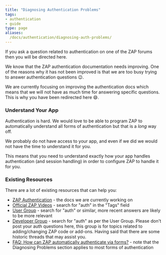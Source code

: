 ```yaml
---
title: "Diagnosing Authentication Problems"
tags: 
- authentication
- guide
type: page
aliases:
  /docs/authentication/diagnosing-auth-problems/
---
```


If you ask a question related to authentication on one of the ZAP forums then you will be directed here.

We know that the ZAP authentication documentation needs improving.
One of the reasons why it has not been improved is that we are too busy trying to answer authentication questions :wink:.

We are currently focusing on improving the authentication docs which means that we will not have as much time for answering specific questions.
This is why you have been redirected here :smile:.

### Understand Your App

Authentication is hard.
We would love to be able to program ZAP to automatically understand all forms of authentication but that is a _long_ way off.

We probably do not have access to your app, and even if we did we would not have the time to understand it for you.

This means that you need to understand exactly how your app handles authentication (and session handling) in order to configure ZAP to handle it for you.

### Existing Resources

There are a lot of existing resources that can help you:

* [ZAP Authentication](/docs/authentication/) - the docs we are currently working on
* [Official ZAP Videos](/videos-list/) - search for "auth" in the "Tags" field
* [User Group](https://groups.google.com/group/zaproxy-users) - search for "auth" or similar, more recent answers are likely to be more relevant
* [Developer Group](https://groups.google.com/group/zaproxy-develop) - search for "auth" as per the User Group. Please don't post your auth questions here, this group is for topics related to adding/changing ZAP code or add-ons. Having said that there are some historic threads that may assist you.
* [FAQ: How can ZAP automatically authenticate via forms?](/faq/how-can-zap-automatically-authenticate-via-forms/) - note that the Diagnosing Problems section applies to most forms of authentication